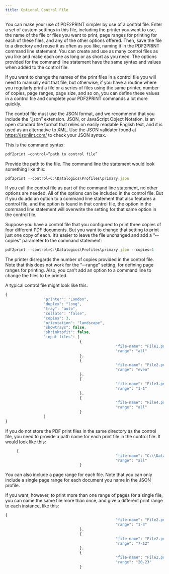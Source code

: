 ```yaml
---
title: Optional Control File
---
```


You can make your use of PDF2PRINT simpler by use of a control file. Enter a set of custom settings in this file, including the printer you want to use, the name of the file or files you want to print, page ranges for printing for each of these files, and any of the other options offered. Then, save the file to a directory and reuse it as often as you like, naming it in the PDF2PRINT command line statement. You can create and use as many control files as you like and make each one as long or as short as you need. The options provided for the command line statement have the same syntax and values when added to the control file.

If you want to change the names of the print files in a control file you will need to manually edit that file, but otherwise, if you have a routine where you regularly print a file or a series of files using the same printer, number of copies, page ranges, page size, and so on, you can define these values in a control file and complete your PDF2PRINT commands a lot more quickly.

The control file must use the JSON format, and we recommend that you include the “.json” extension. JSON, or JavaScript Object Notation, is an open standard file format that relies on easily readable English text, and it is used as an alternative to XML. Use the JSON validator found at <https://jsonlint.com/> to check your JSON syntax.

This is the command syntax:

```js
pdf2print –control=”path to control file”
```

Provide the path to the file. The command line the statement would look something like this:

```js
pdf2print --control=C:\Datalogics\Profiles\primary.json
```

If you call the control file as part of the command line statement, no other options are needed. All of the options can be included in the control file. But if you do add an option to a command line statement that also features a control file, and the option is found in that control file, the option in the command line statement will overwrite the setting for that same option in the control file.

Suppose you have a control file that you configured to print three copies of four different PDF documents. But you want to change that setting to print just one copy of each. It’s easier to leave the file unchanged and add a “--copies” parameter to the command statement:

```js
pdf2print --control=C:\Datalogics\Profiles\primary.json --copies=1
```

The printer disregards the number of copies provided in the control file. Note that this does not work for the “--range” setting, for defining page ranges for printing. Also, you can’t add an option to a command line to change the files to be printed.

A typical control file might look like this:

```js
{
                 "printer": "London",
                 "duplex": "long",
                 "tray": "auto",
                 "collate": "false",
                 "copies": 3,
                 "orientation": "landscape",
                 "showtrays": false,
                 "shrinktofit": false,
                 "input-files": [
                                 {
                                                 "file-name": "File1.pdf",
                                                 "range": "all"
                                 },
                                 {
                                                 "file-name": "File2.pdf",
                                                 "range": "even"
                                 },
                                 {
                                                 "file-name": "File3.pdf",
                                                 "range": "1-1"
                                 },
                                 {
                                                 "file-name": "File4.pdf",
                                                 "range": "all"
                                 }
                 ]
}
```

If you do not store the PDF print files in the same directory as the control file, you need to provide a path name for each print file in the control file. It would look like this:

```js
     {
                                                 "file-name": "C:\\Datalogics\\Print\\File4.pdf",
                                                 "range": "all"
                                 }
```

You can also include a page range for each file. Note that you can only include a single page range for each document you name in the JSON profile.

If you want, however, to print more than one range of pages for a single file, you can name the same file more than once, and give a different print range to each instance, like this:

```js
{
                                                 "file-name": "File2.pdf",
                                                 "range": "1-3"
                                 },
                                 {
                                                 "file-name": "File2.pdf",
                                                 "range": "7-12"
                                 },
                                 {
                                                 "file-name": "File2.pdf",
                                                 "range": "20-23"
                                 }
```
